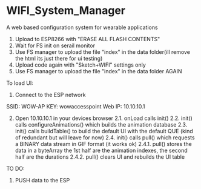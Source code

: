 # WIFI_System_Manager
A web based configuration system for wearable applications

1. Upload to ESP8266 with "ERASE ALL FLASH CONTENTS"
2. Wait for FS init on serail monitor
3. Use FS manager to upload the file "index" in the data folder(ill remove the html its just there for ui testing)
2. Upload code again with "Sketch+WIFI" settings only
4. Use FS manager to upload the file "index" in the data folder AGAIN

To load UI:
1. Connect to the ESP network

SSID: WOW-AP
KEY: wowaccesspoint
Web IP:  10.10.10.1

2. Open 10.10.10.1 in your devices browser
2.1. onLoad calls init()
2.2. init() calls configureAnimations() which builds the animation database
2.3. init() calls buildTable() to build the default UI with the default QUE (kind of redundant but will leave for now)
2.4. init() calls pull() which requests a BINARY data stream in GIF format (it works ok)
2.4.1. pull() stores the data in a byteArray the 1st half are the animation indexes, the second half are the durations
2.4.2. pull() clears UI and rebuilds the UI table

TO DO:
1. PUSH data to the ESP


